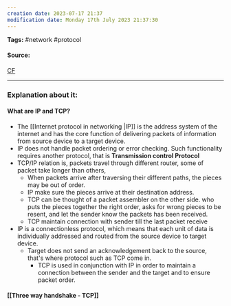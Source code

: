 ```yaml
---
creation date: 2023-07-17 21:37
modification date: Monday 17th July 2023 21:37:30
---
```


**Tags:** #network #protocol 

#### Source:
[CF](https://www.cloudflare.com/learning/ddos/glossary/tcp-ip/)

--------------------------------------

### Explanation about it:

#### What are IP and TCP?

* The [[Internet protocol in networking |IP]] is the address system of the internet and has the core function of delivering packets of information from source device to a target device.
* IP does not handle packet ordering or error checking. Such functionality requires another protocol, that is **Transmission control Protocol**
* TCP/IP relation is, packets travel through different router, some of packet take longer than others, 
	* When packets arrive after traversing their different paths, the pieces may be out of order.
	* IP make sure the pieces arrive at their destination address.
	* TCP can be thought of a packet assembler on the other side. who puts the pieces together the right order, asks for wrong pieces to be resent, and let the sender know the packets has been received.
	* TCP maintain connection with sender till the last packet receive
* IP is a connectionless protocol, which means that each unit of data is individually addressed and routed from the source device to target device.
	* Target does not send an acknowledgement back to the source, that's where protocol such as TCP come in.
		* TCP is used in conjunction with IP in order to maintain a connection between the sender and the target and to ensure packet order.


#### [[Three way handshake - TCP]]
